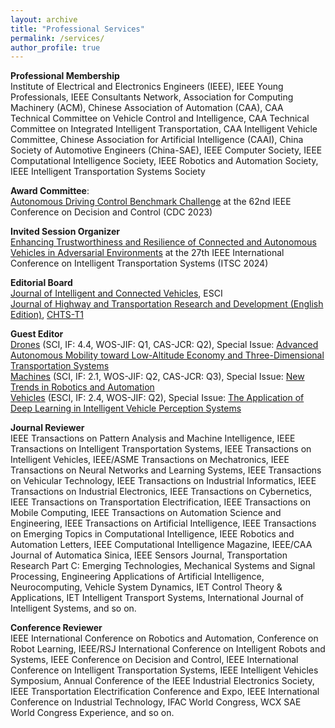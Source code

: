 ```yaml
---
layout: archive
title: "Professional Services"
permalink: /services/
author_profile: true
---
```


**Professional Membership** <br>
Institute of Electrical and Electronics Engineers (IEEE), IEEE Young Professionals, IEEE Consultants Network, Association for Computing Machinery (ACM), Chinese Association of Automation (CAA), CAA Technical Committee on Vehicle Control and Intelligence, CAA Technical Committee on Integrated Intelligent Transportation, CAA Intelligent Vehicle Committee, Chinese Association for Artificial Intelligence (CAAI), China Society of Automotive Engineers (China-SAE), 
IEEE Computer Society, IEEE Computational Intelligence Society, IEEE Robotics and Automation Society, IEEE Intelligent Transportation Systems Society 

**Award Committee**: <br>
[Autonomous Driving Control Benchmark Challenge](https://cdc2023.ieeecss.org/benchmark-challenge/) at the 62nd IEEE Conference on Decision and Control (CDC 2023)

**Invited Session Organizer** <br>
[Enhancing Trustworthiness and Resilience of Connected and Autonomous Vehicles in Adversarial Environments](https://www.researchgate.net/publication/379756126_Enhancing_Trustworthiness_and_Resilience_of_Connected_and_Autonomous_Vehicles_in_Adversarial_Environments) at the 27th IEEE International Conference on Intelligent Transportation Systems (ITSC 2024)

**Editorial Board** <br>
[Journal of Intelligent and Connected Vehicles](https://www.sciopen.com/journal/2399-9802), ESCI<br>
[Journal of Highway and Transportation Research and Development (English Edition)](https://www.sciopen.com/journal/join_journal/editorial_board?id=1810149294156099586&issn=2095-6215), [CHTS-T1](https://www.chts.cn/api-gateway/jpaas-web-server/front/document/download?fileUrl=YW5UzzlvCwcM%2FNHHX%2FtT6HfHtWGzGg2UFz59kH79bawZkWvigqaSwEVYznrbKh%2Fmx0LE1LfLLR5Xrg8OchhShNIykwcLI8pvlMOf0ZsB7JPvZ5m9IR3iij0AZweA2Jwm2OOG%2F4X5oszFcBnOaHsCBandxDdyeA7gjgqA2Yd5gbc%3D&fileName=%E5%85%B3%E4%BA%8E%E3%80%8A%E5%85%AC%E8%B7%AF%E8%BF%90%E8%BE%93%E9%A2%86%E5%9F%9F%E9%AB%98%E8%B4%A8%E9%87%8F%E7%A7%91%E6%8A%80%E6%9C%9F%E5%88%8A%E5%88%86%E7%BA%A7%E7%9B%AE%E5%BD%95%E3%80%8B%E8%AF%84%E5%AE%A1%E7%BB%93%E6%9E%9C%E7%9A%84%E5%85%AC%E7%A4%BA.pdf)

**Guest Editor** <br>
[Drones](https://www.mdpi.com/journal/drones) (SCI, IF: 4.4, WOS-JIF: Q1, CAS-JCR: Q2), Special Issue: [Advanced Autonomous Mobility toward Low-Altitude Economy and Three-Dimensional Transportation Systems](https://www.mdpi.com/journal/drones/special_issues/4AXW065XBE)<br>
[Machines](https://www.mdpi.com/journal/machines) (SCI, IF: 2.1, WOS-JIF: Q2, CAS-JCR: Q3), Special Issue: [New Trends in Robotics and Automation](https://www.mdpi.com/journal/machines/special_issues/7DR1AL0KQ5)<br>
[Vehicles](https://www.mdpi.com/journal/vehicles) (ESCI, IF: 2.4, WOS-JIF: Q2), Special Issue: [The Application of Deep Learning in Intelligent Vehicle Perception Systems](https://www.mdpi.com/journal/vehicles/special_issues/67IQ41201Z)<br>

**Journal Reviewer** <br>
IEEE Transactions on Pattern Analysis and Machine Intelligence, IEEE Transactions on Intelligent Transportation Systems, IEEE Transactions on Intelligent Vehicles, IEEE/ASME Transactions on Mechatronics, IEEE Transactions on Neural Networks and Learning Systems, IEEE Transactions on Vehicular Technology, IEEE Transactions on Industrial Informatics, IEEE Transactions on Industrial Electronics, IEEE Transactions on Cybernetics, IEEE Transactions on Transportation Electrification, IEEE Transactions on Mobile Computing, IEEE Transactions on Automation Science and Engineering, IEEE Transactions on Artificial Intelligence, IEEE Transactions on Emerging Topics in Computational Intelligence, IEEE Robotics and Automation Letters, IEEE Computational Intelligence Magazine, IEEE/CAA Journal of Automatica Sinica, IEEE Sensors Journal, Transportation Research Part C: Emerging Technologies, Mechanical Systems and Signal Processing, Engineering Applications of Artificial Intelligence, Neurocomputing, Vehicle System Dynamics, IET Control Theory & Applications, IET Intelligent Transport Systems, International Journal of Intelligent Systems, and so on.

**Conference Reviewer**  <br>
IEEE International Conference on Robotics and Automation, Conference on Robot Learning, IEEE/RSJ International Conference on Intelligent Robots and Systems, IEEE Conference on Decision and Control, IEEE International Conference on Intelligent Transportation Systems, IEEE Intelligent Vehicles Symposium, Annual Conference of the IEEE Industrial Electronics Society, IEEE Transportation Electrification Conference and Expo, IEEE International Conference on Industrial Technology, IFAC World Congress, WCX SAE World Congress Experience, and so on.


